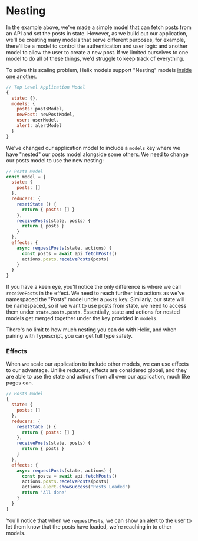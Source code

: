 # Nesting

In the example above, we've made a simple model that can fetch posts from an API and set the posts in state. However, as we build out our application, we'll be creating many models that serve different purposes, for example, there'll be a model to control the authentication and user logic and another model to allow the user to create a new post. If we limited ourselves to one model to do all of these things, we'd struggle to keep track of everything.

To solve this scaling problem, Helix models support "Nesting" models [inside one another](https://media.giphy.com/media/X8HbeXDF7nzaM/giphy.gif).

```javascript
// Top Level Application Model
{
  state: {},
  models: {
    posts: postsModel,
    newPost: newPostModel,
    user: userModel,
    alert: alertModel
  }
}
```

We've changed our application model to include a `models` key where we have "nested" our posts model alongside some others. We need to change our posts model to use the new nesting:

```javascript
// Posts Model
const model = {
  state: {
    posts: []
  },
  reducers: {
    resetState () {
      return { posts: [] }
    },
    receivePosts(state, posts) {
      return { posts }
    }
  },
  effects: {
    async requestPosts(state, actions) {
      const posts = await api.fetchPosts()
      actions.posts.receivePosts(posts)
    }
  }
}
```

If you have a keen eye, you'll notice the only difference is where we call `receivePosts` in the effect. We need to reach further into actions as we've namespaced the "Posts" model under a `posts` key. Similarly, our state will be namespaced, so if we want to use posts from state, we need to access them under `state.posts.posts`. Essentially, state and actions for nested models get merged together under the key provided in `models`.

There's no limit to how much nesting you can do with Helix, and when pairing with Typescript, you can get full type safety.

### Effects

When we scale our application to include other models, we can use effects to our advantage. Unlike reducers, effects are considered global, and they are able to use the state and actions from all over our application, much like pages can.

```javascript
// Posts Model
{
  state: {
    posts: []
  },
  reducers: {
    resetState () {
      return { posts: [] }
    },
    receivePosts(state, posts) {
      return { posts }
    }
  },
  effects: {
    async requestPosts(state, actions) {
      const posts = await api.fetchPosts()
      actions.posts.receivePosts(posts)
      actions.alert.showSuccess('Posts Loaded')
      return 'All done'
    }
  }
}
```

You'll notice that when we `requestPosts`, we can show an alert to the user to let them know that the posts have loaded, we're reaching in to other models.
